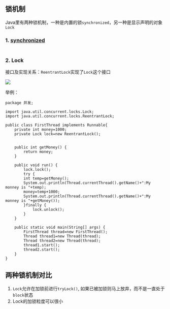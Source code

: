 ## 锁机制
Java里有两种锁机制，一种是内置的锁`synchronized`，另一种是显示声明的对象`Lock`

### 1. [synchronized](https://github.com/kanonjz/learn-java/blob/master/understanding/concurrency/synchronized%E5%85%B3%E9%94%AE%E5%AD%97.md)<br><br>

### 2. Lock
接口及实现关系：`ReentrantLock`实现了`Lock`这个接口

![](http://oyrpkn4bk.bkt.clouddn.com/Lock.JPG)

举例：
```
package 并发;

import java.util.concurrent.locks.Lock;
import java.util.concurrent.locks.ReentrantLock;

public class FirstThread implements Runnable{
	private int money=1000;
	private Lock lock=new ReentrantLock();

	
	public int getMoney() {
		return money;
	}
	
	public void run() {
		lock.lock();
		try {
		int temp=getMoney();
		System.out.println(Thread.currentThread().getName()+":My monney is "+temp);
		money=temp+1000;
		System.out.println(Thread.currentThread().getName()+":My monney is "+getMoney());
		}finally {
			lock.unlock();
		}
	}
	
	public static void main(String[] args) {
		FirstThread thread=new FirstThread();
		Thread thread1=new Thread(thread);
		Thread thread2=new Thread(thread);
		thread1.start();
		thread2.start();
	}
}
```

## 两种锁机制对比
1. `Lock`允许在加锁前进行`tryLock()`, 如果已被加锁则马上放弃，而不是一直处于`block`状态
2. Lock的加锁粒度可以很小

